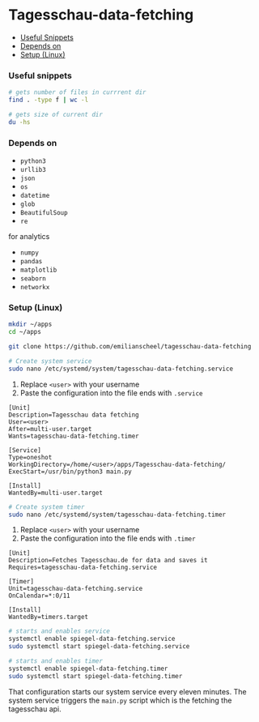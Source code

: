 # Tagesschau-data-fetching

- [Useful Snippets](#useful-snippets)
- [Depends on](#depends-on)
- [Setup (Linux)](#setup-linux)

### Useful snippets

```sh
# gets number of files in currrent dir
find . -type f | wc -l
```

```sh
# gets size of current dir
du -hs
```

### Depends on

- `python3`
- `urllib3`
- `json`
- `os`
- `datetime`
- `glob`
- `BeautifulSoup`
- `re`

for analytics

- `numpy`
- `pandas`
- `matplotlib`
- `seaborn`
- `networkx`

### Setup (Linux)

```sh
mkdir ~/apps
cd ~/apps
```

```sh
git clone https://github.com/emilianscheel/tagesschau-data-fetching
```

```sh
# Create system service
sudo nano /etc/systemd/system/tagesschau-data-fetching.service
```

1. Replace `<user>` with your username
2. Paste the configuration into the file ends with `.service`

```
[Unit]
Description=Tagesschau data fetching
User=<user>
After=multi-user.target
Wants=tagesschau-data-fetching.timer

[Service]
Type=oneshot
WorkingDirectory=/home/<user>/apps/Tagesschau-data-fetching/
ExecStart=/usr/bin/python3 main.py

[Install]
WantedBy=multi-user.target
```

```sh
# Create system timer
sudo nano /etc/systemd/system/tagesschau-data-fetching.timer
```

1. Replace `<user>` with your username
2. Paste the configuration into the file ends with `.timer`

```
[Unit]
Description=Fetches Tagesschau.de for data and saves it
Requires=tagesschau-data-fetching.service

[Timer]
Unit=tagesschau-data-fetching.service
OnCalendar=*:0/11

[Install]
WantedBy=timers.target
```


```sh
# starts and enables service
systemctl enable spiegel-data-fetching.service
sudo systemctl start spiegel-data-fetching.service

# starts and enables timer
systemctl enable spiegel-data-fetching.timer
sudo systemctl start spiegel-data-fetching.timer
```

That configuration starts our system service every eleven minutes. The system service triggers the `main.py` script which is the fetching the tagesschau api.
